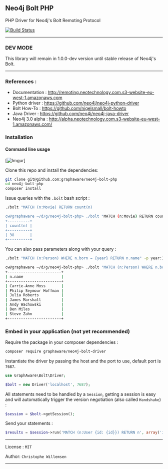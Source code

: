## Neo4j Bolt PHP

PHP Driver for Neo4j's Bolt Remoting Protocol

[![Build Status](https://travis-ci.org/graphaware/neo4j-bolt-php.svg?branch=master)](https://travis-ci.org/graphaware/neo4j-bolt-php)

---

### DEV MODE

This library will remain in 1.0.0-dev version until stable release of Neo4j's Bolt.

---

### References :

* Documentation : http://remoting.neotechnology.com.s3-website-eu-west-1.amazonaws.com
* Python driver : https://github.com/neo4j/neo4j-python-driver
* Bolt How-To : https://github.com/nigelsmall/bolt-howto
* Java Driver : https://github.com/neo4j/neo4j-java-driver
* Neo4j 3.0 alpha : http://alpha.neotechnology.com.s3-website-eu-west-1.amazonaws.com/

### Installation

#### Command line usage

[![Imgur](http://i.imgur.com/25gnaVk.png)]

Clone this repo and install the dependencies:

```bash
git clone git@github.com:graphaware/neo4j-bolt-php
cd neo4j-bolt-php
composer install
```

Issue queries with the `.bolt` bash script :

```bash
./bolt "MATCH (n:Movie) RETURN count(n)

cw@graphaware ~/d/g/neo4j-bolt-php> ./bolt "MATCH (n:Movie) RETURN count(n)"
+----------+
| count(n) |
+----------+
| 38       |
+----------+
```

You can also pass parameters along with your query :

```bash
./bolt "MATCH (n:Person) WHERE n.born = {year} RETURN n.name" -p year:1967

cw@graphaware ~/d/g/neo4j-bolt-php> ./bolt "MATCH (n:Person) WHERE n.born = {year} RETURN n.name" -p year:1967
+------------------------+
| n.name                 |
+------------------------+
| Carrie-Anne Moss       |
| Philip Seymour Hoffman |
| Julia Roberts          |
| James Marshall         |
| Andy Wachowski         |
| Ben Miles              |
| Steve Zahn             |
+------------------------+
```

### Embed in your application (not yet recommended)

Require the package in your composer dependencies :

```bash
composer require graphaware/neo4j-bolt-driver
```

Instantiate the driver by passing the host and the port to use, default port is `7687`.

```php
use GraphAware\Bolt\Driver;

$bolt = new Driver('localhost', 7687);
```

All statements need to be handled by a `Session`, getting a session is easy and will automatically trigger the
version negotiation (also called `Handshake`) :

```php
$session = $bolt->getSession();
```

Send your statements :

```php
$results = $session->run('MATCH (n:User {id: {id}}) RETURN n', array('id' => 123));
```

---

License : `MIT`

Author: `Christophe Willemsen`

---